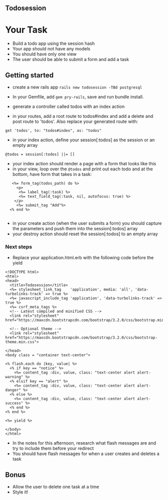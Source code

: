 ## Todosession

# Your Task

- Build a todo app using the session hash 
- Your app should not have any models
- You should have only one view
- The user should be able to submit a form and add a task

## Getting started

- create a new rails app `rails new todosession -TBd postgresql`

- In your Gemfile, add `gem pry-rails`, save and run bundle install.

- generate a controller called todos with an index action

- in your routes, add a root route to todos#index and add a delete and post route to 'todos'. Also replace your generated route with:

`get 'todos', to: "todos#index", as: "todos"`

- in your index action, define your session[:todos] as the session or an empty array

`@todos = session[:todos] ||= []`

- your index action should render a page with a form that looks like this 
- in your view, loop over the `@todos` and print out each todo and at the bottom, have form that takes in a task:

```
   <%= form_tag(todos_path) do %>
	 <p>
      <%= label_tag(:task) %>
      <%= text_field_tag(:task, nil, autofocus: true) %>
    </p>
     <%= submit_tag "Add"%>
  <% end %>


```

- in your create action (when the user submits a form) you should capture the parameters and push them into the session[:todos] array
- your destroy action should reset the session[:todos] to an empty array

### Next steps

- Replace your application.html.erb with the following code before the yield

```
<!DOCTYPE html>
<html>
<head>
  <title>Todosession</title>
  <%= stylesheet_link_tag    'application', media: 'all', 'data-turbolinks-track' => true %>
  <%= javascript_include_tag 'application', 'data-turbolinks-track' => true %>
  <%= csrf_meta_tags %>
  <!-- Latest compiled and minified CSS -->
  <link rel="stylesheet" href="https://maxcdn.bootstrapcdn.com/bootstrap/3.2.0/css/bootstrap.min.css">

  <!-- Optional theme -->
  <link rel="stylesheet" href="https://maxcdn.bootstrapcdn.com/bootstrap/3.2.0/css/bootstrap-theme.min.css">

</head>
<body class = "container text-center">

<% flash.each do |key, value| %>
  <% if key == "notice" %>
    <%= content_tag :div, value, class: "text-center alert alert-warning" %>
  <% elsif key == "alert" %>
    <%= content_tag :div, value, class: "text-center alert alert-danger" %>
  <% else %>
    <%= content_tag :div, value, class: "text-center alert alert-success" %>
  <% end %>
<% end %>

<%= yield %>

</body>
</html>

```

- In the notes for this afternoon, research what flash messages are and try to include them before your redirect
- You should have flash messages for when a user creates and deletes a task


## Bonus

- Allow the user to delete one task at a time 
- Style it!